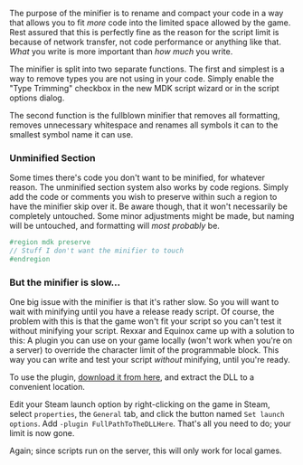 The purpose of the minifier is to rename and compact your code in a way that allows you to fit _more_ code into the limited space allowed by the game. Rest assured that this is perfectly fine as the reason for the script limit is because of network transfer, not code performance or anything like that. _What_ you write is more important than _how much_ you write.

The minifier is split into two separate functions. The first and simplest is a way to remove types you are not using in your code. Simply enable the "Type Trimming" checkbox in the new MDK script wizard or in the script options dialog.

The second function is the fullblown minifier that removes all formatting, removes unnecessary whitespace and renames all symbols it can to the smallest symbol name it can use.

### Unminified Section
Some times there's code you don't want to be minified, for whatever reason. The unminified section system also works by code regions. Simply add the code or comments you wish to preserve within such a region to have the minifier skip over it. Be aware though, that it won't necessarily be completely untouched. Some minor adjustments might be made, but naming will be untouched, and formatting will _most probably_ be.
```cs
#region mdk preserve
// Stuff I don't want the minifier to touch
#endregion
```

### But the minifier is slow...
One big issue with the minifier is that it's rather slow. So you will want to wait with minifying until you have a release ready script. Of course, the problem with this is that the game won't fit your script so you can't test it without minifying your script. Rexxar and Equinox came up with a solution to this: A plugin you can use on your game locally (won't work when you're on a server) to override the character limit of the programmable block. This way you can write and test your script _without_ minifying, until you're ready.

To use the plugin, [download it from here](https://github.com/malware-dev/MDK-SE/blob/master/binaries/pbunlimiter.zip), and extract the DLL to a convenient location.

Edit your Steam launch option by right-clicking on the game in Steam, select `properties`, the `General` tab, and click the button named `Set launch options`. Add `-plugin FullPathToTheDLLHere`. That's all you need to do; your limit is now gone.

Again; since scripts run on the server, this will only work for local games.

